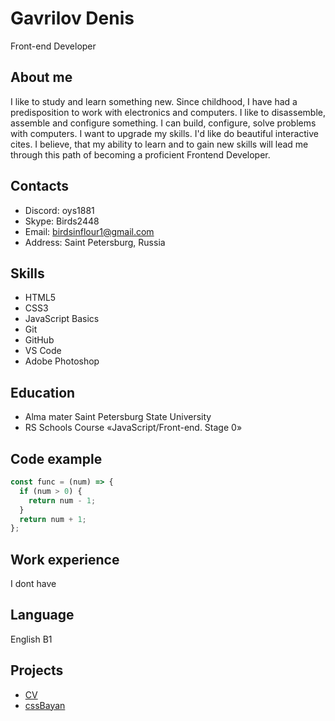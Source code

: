 # Gavrilov Denis
Front-end Developer

## About me
I like to study and learn something new. Since childhood, I have had a predisposition to work with electronics and computers. I like to disassemble, assemble and configure something. I can build, configure, solve problems with computers. I want to upgrade my skills. I'd like do beautiful interactive cites. I believe, that my ability to learn and to gain new skills will lead me through this path of becoming a proficient Frontend Developer.

## Contacts
* Discord: oys1881
* Skype: Birds2448
* Email: birdsinflour1@gmail.com
* Address: Saint Petersburg, Russia

## Skills
* HTML5 
* CSS3
* JavaScript Basics
* Git 
* GitHub
* VS Code
* Adobe Photoshop

## Education
* Alma mater Saint Petersburg State University
* RS Schools Course «JavaScript/Front-end. Stage 0»

## Code example
```javascript
const func = (num) => {
  if (num > 0) {
    return num - 1;
  }
  return num + 1;
};
```

## Work experience
I dont have

## Language
English B1

## Projects
* [CV](https://Oys1881.github.io/rsschool-cv/ "CV")
* [cssBayan](https://Oys1881.github.io/cssBayan/cssBayan "cssBayan")